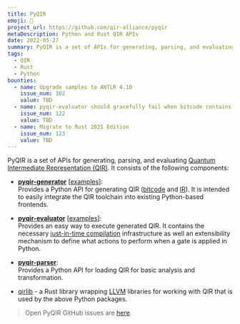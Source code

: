 ```yaml
---
title: PyQIR
emoji: 🐲
project_url: https://github.com/qir-alliance/pyqir
metaDescription: Python and Rust QIR APIs
date: 2022-05-27
summary: PyQIR is a set of APIs for generating, parsing, and evaluating Quantum Intermediate Representation (QIR)
tags:
  - QIR
  - Rust
  - Python
bounties:
  - name: Upgrade samples to ANTLR 4.10
    issue_num: 102
    value: TBD
  - name: pyqir-evaluator should gracefully fail when bitcode contains unknown external functions
    issue_num: 122
    value: TBD
  - name: Migrate to Rust 2021 Edition
    issue_num: 123
    value: TBD
---
```


PyQIR is a set of APIs for generating, parsing, and evaluating [Quantum
Intermediate Representation (QIR)](https://github.com/qir-alliance/qir-spec). It
consists of the following components:

- [**pyqir-generator**](https://github.com/qir-alliance/pyqir/tree/main/pyqir-generator)
  [[examples](https://github.com/qir-alliance/pyqir/tree/main/examples/generator)]:
  <br/>
  Provides a Python API for generating QIR
  ([bitcode](https://www.llvm.org/docs/BitCodeFormat.html) and
  [IR](https://llvm.org/docs/LangRef.html)). It is intended to easily integrate
  the QIR toolchain into existing Python-based frontends.

- [**pyqir-evaluator**](https://github.com/qir-alliance/pyqir/tree/main/pyqir-evaluator)
  [[examples](https://github.com/qir-alliance/pyqir/tree/main/examples/evaluator)]:
  <br/>
  Provides an easy way to execute generated QIR. It contains the
  necessary [just-in-time
  compilation](https://en.wikipedia.org/wiki/Just-in-time_compilation)
  infrastructure as well an extensibility mechanism to define what actions to
  perform when a gate is applied in Python.

- [**pyqir-parser**](https://github.com/qir-alliance/pyqir/tree/main/pyqir-parser):
  <br/>
  Provides a Python API for loading QIR for basic analysis and
  transformation.

- [qirlib](https://github.com/qir-alliance/pyqir/tree/main/qirlib) - a Rust library
wrapping [LLVM](https://llvm.org/) libraries for working with QIR that is used
by the above Python packages.

> Open PyQIR GitHub issues are [here](https://github.com/qir-alliance/pyqir/issues).

